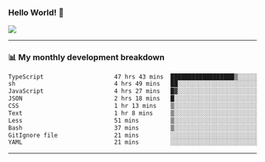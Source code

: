 ### Hello World! 👋

<a>
  <img align="center" src="https://github-readme-stats.vercel.app/api?username=megatunger&count_private=true&include_all_commits=true&bg_color=30,56CCF2,2F80ED&title_color=fff&text_color=fff" />
</a>

------
### 📊 My monthly development breakdown

<!--START_SECTION:waka-->

```txt
TypeScript                    47 hrs 43 mins  ██████████████████▒░░░░░░   73.32 %
sh                            4 hrs 49 mins   ██░░░░░░░░░░░░░░░░░░░░░░░   07.42 %
JavaScript                    4 hrs 27 mins   █▓░░░░░░░░░░░░░░░░░░░░░░░   06.85 %
JSON                          2 hrs 18 mins   █░░░░░░░░░░░░░░░░░░░░░░░░   03.53 %
CSS                           1 hr 13 mins    ▒░░░░░░░░░░░░░░░░░░░░░░░░   01.87 %
Text                          1 hr 8 mins     ▒░░░░░░░░░░░░░░░░░░░░░░░░   01.76 %
Less                          51 mins         ▒░░░░░░░░░░░░░░░░░░░░░░░░   01.33 %
Bash                          37 mins         ▒░░░░░░░░░░░░░░░░░░░░░░░░   00.97 %
GitIgnore file                21 mins         ░░░░░░░░░░░░░░░░░░░░░░░░░   00.56 %
YAML                          21 mins         ░░░░░░░░░░░░░░░░░░░░░░░░░   00.55 %
```

<!--END_SECTION:waka-->

------
